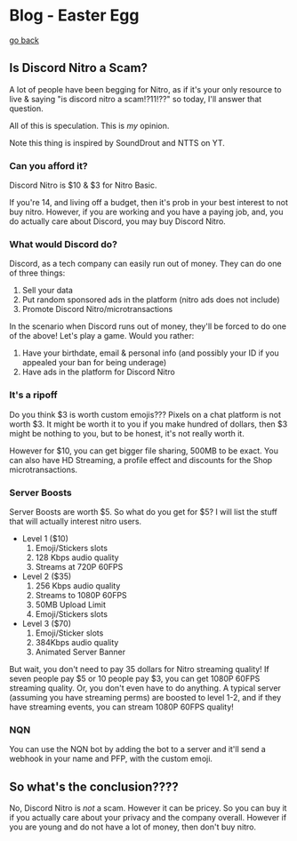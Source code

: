 # Blog - Easter Egg
[go back](https://bobbledbobby.github.io/not-an-easteregg.html)
## Is Discord Nitro a Scam?

A lot of people have been begging for Nitro, as if it's your only resource to live & saying "is discord nitro a scam!?11!??" so today, I'll answer that question.


All of this is speculation. This is _my_ opinion.

Note this thing is inspired by SoundDrout and NTTS on YT.

### Can you afford it?
Discord Nitro is $10 & $3 for Nitro Basic.

If you're 14, and living off a budget, then it's prob in your best interest to not buy nitro.
However, if you are working and you have a paying job, and, you do actually care about Discord, you may buy Discord Nitro.

### What would Discord do?
Discord, as a tech company can easily run out of money. They can do one of three things:
1. Sell your data
2. Put random sponsored ads in the platform (nitro ads does not include)
3. Promote Discord Nitro/microtransactions

In the scenario when Discord runs out of money, they'll be forced to do one of the above! Let's play a game. Would you rather:
1. Have your birthdate, email & personal info (and possibly your ID if you appealed your ban for being underage)
2. Have ads in the platform for Discord Nitro

### It's a ripoff
Do you think $3 is worth custom emojis??? Pixels on a chat platform is not worth $3. It might be worth it to you if you make hundred of dollars, then $3 might be nothing to you, but to be honest, it's not really worth it.

However for $10, you can get bigger file sharing, 500MB to be exact. You can also have HD Streaming, a profile effect and discounts for the Shop microtransactions.

### Server Boosts
Server Boosts are worth $5. So what do you get for $5? I will list the stuff that will actually interest nitro users.
* Level 1 ($10)
  1. Emoji/Stickers slots
  2. 128 Kbps audio quality
  3. Streams at 720P 60FPS
* Level 2 ($35)
  1. 256 Kbps audio quality
  2. Streams to 1080P 60FPS
  3. 50MB Upload Limit
  4. Emoji/Stickers slots
* Level 3 ($70)
  1. Emoji/Sticker slots
  2. 384Kbps audio quality
  3. Animated Server Banner
  
 But wait, you don't need to pay 35 dollars for Nitro streaming quality! If seven people pay $5 or 10 people pay $3, you can get 1080P 60FPS streaming quality.
 Or, you don't even have to do anything. A typical server (assuming you have streaming perms) are boosted to level 1-2, and if they have streaming events, you can stream 1080P 60FPS quality!

 ### NQN
 You can use the NQN bot by adding the bot to a server and it'll send a webhook in your name and PFP, with the custom emoji.

 ## So what's the conclusion????
 No, Discord Nitro is *not* a scam. However it can be pricey. So you can buy it if you actually care about your privacy and the company overall. However if you are young and do not have a lot of money, then don't buy nitro.
